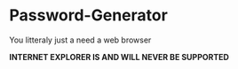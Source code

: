 # Password-Generator

You litteraly just a need a web browser

**INTERNET EXPLORER IS AND WILL NEVER BE SUPPORTED**
